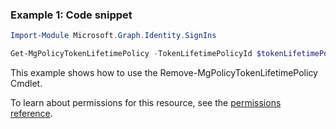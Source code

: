 ### Example 1: Code snippet

```powershellImport-Module Microsoft.Graph.Identity.SignIns

Get-MgPolicyTokenLifetimePolicy -TokenLifetimePolicyId $tokenLifetimePolicyId
```
This example shows how to use the Remove-MgPolicyTokenLifetimePolicy Cmdlet.
To learn about permissions for this resource, see the [permissions reference](/graph/permissions-reference).

